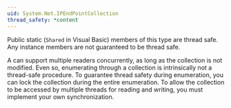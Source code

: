 ```yaml
---
uid: System.Net.IPEndPointCollection
thread_safety: *content
---
```


Public static (`Shared` in Visual Basic) members of this type are thread safe. Any instance members are not guaranteed to be thread safe.  
  
 A <xref href="System.Net.IPEndPointCollection"></xref> can support multiple readers concurrently, as long as the collection is not modified. Even so, enumerating through a collection is intrinsically not a thread-safe procedure. To guarantee thread safety during enumeration, you can lock the collection during the entire enumeration. To allow the collection to be accessed by multiple threads for reading and writing, you must implement your own synchronization.


